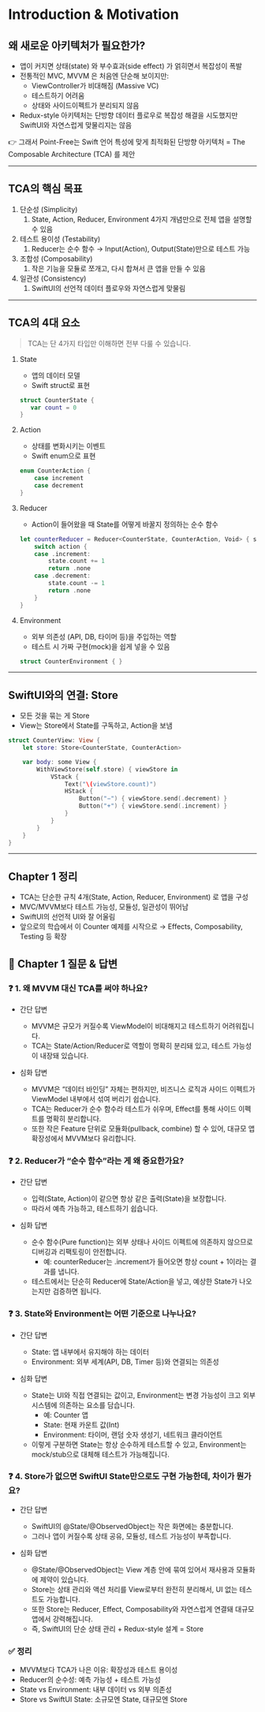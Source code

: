  # Introduction & Motivation

 ## 왜 새로운 아키텍처가 필요한가?
 - 앱이 커지면 상태(state) 와 부수효과(side effect) 가 얽히면서 복잡성이 폭발
 - 전통적인 MVC, MVVM 은 처음엔 단순해 보이지만:
   - ViewController가 비대해짐 (Massive VC)
   - 테스트하기 어려움
   - 상태와 사이드이펙트가 분리되지 않음
 - Redux-style 아키텍처는 단방향 데이터 플로우로 복잡성 해결을 시도했지만 SwiftUI와 자연스럽게 맞물리지는 않음

👉 그래서 Point-Free는 Swift 언어 특성에 맞게 최적화된 단방향 아키텍처 = The Composable Architecture (TCA) 를 제안

---
## TCA의 핵심 목표
1. 단순성 (Simplicity)
   1. State, Action, Reducer, Environment 4가지 개념만으로 전체 앱을 설명할 수 있음
2. 테스트 용이성 (Testability)
   1. Reducer는 순수 함수 → Input(Action), Output(State)만으로 테스트 가능
3. 조합성 (Composability)
   1. 작은 기능을 모듈로 쪼개고, 다시 합쳐서 큰 앱을 만들 수 있음
4. 일관성 (Consistency)
   1. SwiftUI의 선언적 데이터 플로우와 자연스럽게 맞물림

---

## TCA의 4대 요소
> TCA는 단 4가지 타입만 이해하면 전부 다룰 수 있습니다.

1. State
   - 앱의 데이터 모델
   - Swift struct로 표현
    ```swift
    struct CounterState {
       var count = 0
    }
    ```

2. Action
   - 상태를 변화시키는 이벤트
   - Swift enum으로 표현
  
    ```swift
    enum CounterAction {
        case increment
        case decrement
    }
    ```

3. Reducer
   - Action이 들어왔을 때 State를 어떻게 바꿀지 정의하는 순수 함수
  
    ```swift
    let counterReducer = Reducer<CounterState, CounterAction, Void> { state, action, _ in
        switch action {
        case .increment:
            state.count += 1
            return .none
        case .decrement:
            state.count -= 1
            return .none
        }
    }
    ```

4. Environment
    - 외부 의존성 (API, DB, 타이머 등)을 주입하는 역할
    - 테스트 시 가짜 구현(mock)을 쉽게 넣을 수 있음
    ```swift
    struct CounterEnvironment { }
    ```

---

## SwiftUI와의 연결: Store
- 모든 것을 묶는 게 Store
- View는 Store에서 State를 구독하고, Action을 보냄
```swift
struct CounterView: View {
    let store: Store<CounterState, CounterAction>

    var body: some View {
        WithViewStore(self.store) { viewStore in
            VStack {
                Text("\(viewStore.count)")
                HStack {
                    Button("−") { viewStore.send(.decrement) }
                    Button("+") { viewStore.send(.increment) }
                }
            }
        }
    }
}
```

---

## Chapter 1 정리
- TCA는 단순한 규칙 4개(State, Action, Reducer, Environment) 로 앱을 구성
- MVC/MVVM보다 테스트 가능성, 모듈성, 일관성이 뛰어남
- SwiftUI의 선언적 UI와 잘 어울림
- 앞으로의 학습에서 이 Counter 예제를 시작으로 → Effects, Composability, Testing 등 확장


## 📌 Chapter 1 질문 & 답변
### ❓ 1. 왜 MVVM 대신 TCA를 써야 하나요?

- 간단 답변
  - MVVM은 규모가 커질수록 ViewModel이 비대해지고 테스트하기 어려워집니다.
  - TCA는 State/Action/Reducer로 역할이 명확히 분리돼 있고, 테스트 가능성이 내장돼 있습니다.

- 심화 답변
  - MVVM은 “데이터 바인딩” 자체는 편하지만, 비즈니스 로직과 사이드 이펙트가 ViewModel 내부에서 섞여 버리기 쉽습니다.
  - TCA는 Reducer가 순수 함수라 테스트가 쉬우며, Effect를 통해 사이드 이펙트를 명확히 분리합니다.
  - 또한 작은 Feature 단위로 모듈화(pullback, combine) 할 수 있어, 대규모 앱 확장성에서 MVVM보다 유리합니다.

### ❓ 2. Reducer가 “순수 함수”라는 게 왜 중요한가요?

- 간단 답변
  - 입력(State, Action)이 같으면 항상 같은 출력(State)을 보장합니다.
  - 따라서 예측 가능하고, 테스트하기 쉽습니다.

- 심화 답변
  - 순수 함수(Pure function)는 외부 상태나 사이드 이펙트에 의존하지 않으므로 디버깅과 리팩토링이 안전합니다.
    - 예: counterReducer는 .increment가 들어오면 항상 count + 1이라는 결과를 냅니다.
  - 테스트에서는 단순히 Reducer에 State/Action을 넣고, 예상한 State가 나오는지만 검증하면 됩니다.

### ❓ 3. State와 Environment는 어떤 기준으로 나누나요?

- 간단 답변
    - State: 앱 내부에서 유지해야 하는 데이터
    - Environment: 외부 세계(API, DB, Timer 등)와 연결되는 의존성

- 심화 답변
    - State는 UI와 직접 연결되는 값이고, Environment는 변경 가능성이 크고 외부 시스템에 의존하는 요소를 담습니다.
      - 예: Counter 앱
      - State: 현재 카운트 값(Int)
      - Environment: 타이머, 랜덤 숫자 생성기, 네트워크 클라이언트
    - 이렇게 구분하면 State는 항상 순수하게 테스트할 수 있고, Environment는 mock/stub으로 대체해 테스트가 가능해집니다.

### ❓ 4. Store가 없으면 SwiftUI State만으로도 구현 가능한데, 차이가 뭔가요?

- 간단 답변
  - SwiftUI의 @State/@ObservedObject는 작은 화면에는 충분합니다.
  - 그러나 앱이 커질수록 상태 공유, 모듈성, 테스트 가능성이 부족합니다.

- 심화 답변
  - @State/@ObservedObject는 View 계층 안에 묶여 있어서 재사용과 모듈화에 제약이 있습니다.
  - Store는 상태 관리와 액션 처리를 View로부터 완전히 분리해서, UI 없는 테스트도 가능합니다.
  - 또한 Store는 Reducer, Effect, Composability와 자연스럽게 연결돼 대규모 앱에서 강력해집니다.
  - 즉, SwiftUI의 단순 상태 관리 + Redux-style 설계 = Store

### ✅ 정리
- MVVM보다 TCA가 나은 이유: 확장성과 테스트 용이성
- Reducer의 순수성: 예측 가능성 + 테스트 가능성
- State vs Environment: 내부 데이터 vs 외부 의존성
- Store vs SwiftUI State: 소규모엔 State, 대규모엔 Store